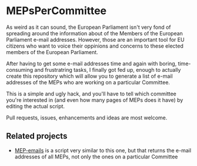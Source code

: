# MEPsPerCommittee

As weird as it can sound, the European Parliament isn't very fond of spreading around the information about of the Members of the European Parliament e-mail addresses. However, those are an important tool for EU citizens who want to voice their oppinions and concerns to these elected members of the European Parliament.

After having to get some e-mail addresses time and again with boring, time-consuming and frustratring tasks, I finally got fed up, enough to actually create this repository which will allow you to generate a list of e-mail addresses of the MEPs who are working on a particular Committee.

This is a simple and ugly hack, and you'll have to tell which committee you're interested in (and even how many pages of MEPs does it have) by editing the actual script.

Pull requests, issues, enhancements and ideas are most welcome.

## Related projects

* [MEP-emails](https://github.com/marado/MEP-emails) is a script very similar to this one, but that returns the e-mail addresses of all MEPs, not only the ones on a particular Committee
